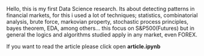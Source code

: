 Hello, this is my first Data Science research. Its about detecting patterns in financial markets, for this i used a lot of techniques; statistics, combinatorial analysis, brute force, markovian property, stochastic process principles, bayes theorem, EDA, among others... this focus on S&P500(Futures) but in general the logics and algorithms studied apply in any market, even FOREX.


If you want to read the article please click open **article.ipynb**
